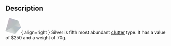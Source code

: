 ## Description
![](../static/clutter/clutter-silver.png "Silver Image"){ align=right }
Silver is fifth most abundant [clutter](/clutter "All Clutter Types") type. It has a value of $250 and a weight of 70g.